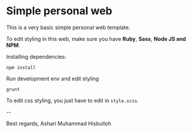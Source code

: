 # Simple personal web

This is a very basic simple personal web template.

To edit styling in this web, make sure you have __Ruby__, __Sass__, __Node JS and NPM__.

Installing dependencies: 

```
npm install
```

Run development env and edit styling

```
grunt
```

To edit css styling, you just have to edit in `style.scss`.

--

Best regards,
Ashari Muhammad Hisbulloh